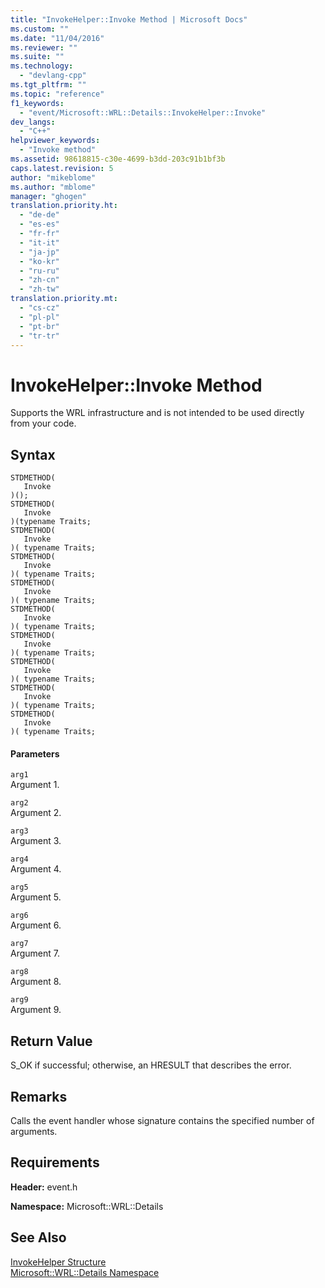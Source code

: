 ```yaml
---
title: "InvokeHelper::Invoke Method | Microsoft Docs"
ms.custom: ""
ms.date: "11/04/2016"
ms.reviewer: ""
ms.suite: ""
ms.technology: 
  - "devlang-cpp"
ms.tgt_pltfrm: ""
ms.topic: "reference"
f1_keywords: 
  - "event/Microsoft::WRL::Details::InvokeHelper::Invoke"
dev_langs: 
  - "C++"
helpviewer_keywords: 
  - "Invoke method"
ms.assetid: 98618815-c30e-4699-b3dd-203c91b1bf3b
caps.latest.revision: 5
author: "mikeblome"
ms.author: "mblome"
manager: "ghogen"
translation.priority.ht: 
  - "de-de"
  - "es-es"
  - "fr-fr"
  - "it-it"
  - "ja-jp"
  - "ko-kr"
  - "ru-ru"
  - "zh-cn"
  - "zh-tw"
translation.priority.mt: 
  - "cs-cz"
  - "pl-pl"
  - "pt-br"
  - "tr-tr"
---
```

# InvokeHelper::Invoke Method
Supports the WRL infrastructure and is not intended to be used directly from your code.  
  
## Syntax  
  
```  
STDMETHOD(  
   Invoke  
)();  
STDMETHOD(  
   Invoke  
)(typename Traits;  
STDMETHOD(  
   Invoke  
)( typename Traits;  
STDMETHOD(  
   Invoke  
)( typename Traits;  
STDMETHOD(  
   Invoke  
)( typename Traits;  
STDMETHOD(  
   Invoke  
)( typename Traits;  
STDMETHOD(  
   Invoke  
)( typename Traits;  
STDMETHOD(  
   Invoke  
)( typename Traits;  
STDMETHOD(  
   Invoke  
)( typename Traits;  
STDMETHOD(  
   Invoke  
)( typename Traits;  
```  
  
#### Parameters  
 `arg1`  
 Argument 1.  
  
 `arg2`  
 Argument 2.  
  
 `arg3`  
 Argument 3.  
  
 `arg4`  
 Argument 4.  
  
 `arg5`  
 Argument 5.  
  
 `arg6`  
 Argument 6.  
  
 `arg7`  
 Argument 7.  
  
 `arg8`  
 Argument 8.  
  
 `arg9`  
 Argument 9.  
  
## Return Value  
 S_OK if successful; otherwise, an HRESULT that describes the error.  
  
## Remarks  
 Calls the event handler whose signature contains the specified number of arguments.  
  
## Requirements  
 **Header:** event.h  
  
 **Namespace:** Microsoft::WRL::Details  
  
## See Also  
 [InvokeHelper Structure](../windows/invokehelper-structure.md)   
 [Microsoft::WRL::Details Namespace](../windows/microsoft-wrl-details-namespace.md)